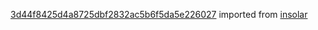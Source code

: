 [3d44f8425d4a8725dbf2832ac5b6f5da5e226027](https://github.com/insolar/insolar/commit/3d44f8425d4a8725dbf2832ac5b6f5da5e226027) imported from [insolar](https://github.com/insolar/insolar)
